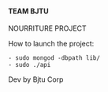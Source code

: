 #### TEAM BJTU ####

NOURRITURE PROJECT 

How to launch the project:

    - sudo mongod -dbpath lib/
    - sudo ./api

Dev by Bjtu Corp